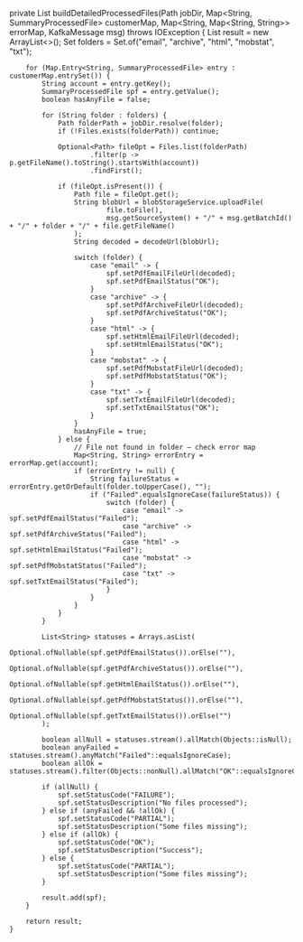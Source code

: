  private List<SummaryProcessedFile> buildDetailedProcessedFiles(Path jobDir,
                                                                   Map<String, SummaryProcessedFile> customerMap,
                                                                   Map<String, Map<String, String>> errorMap,
                                                                   KafkaMessage msg) throws IOException {
        List<SummaryProcessedFile> result = new ArrayList<>();
        Set<String> folders = Set.of("email", "archive", "html", "mobstat", "txt");

        for (Map.Entry<String, SummaryProcessedFile> entry : customerMap.entrySet()) {
            String account = entry.getKey();
            SummaryProcessedFile spf = entry.getValue();
            boolean hasAnyFile = false;

            for (String folder : folders) {
                Path folderPath = jobDir.resolve(folder);
                if (!Files.exists(folderPath)) continue;

                Optional<Path> fileOpt = Files.list(folderPath)
                        .filter(p -> p.getFileName().toString().startsWith(account))
                        .findFirst();

                if (fileOpt.isPresent()) {
                    Path file = fileOpt.get();
                    String blobUrl = blobStorageService.uploadFile(
                            file.toFile(),
                            msg.getSourceSystem() + "/" + msg.getBatchId() + "/" + folder + "/" + file.getFileName()
                    );
                    String decoded = decodeUrl(blobUrl);

                    switch (folder) {
                        case "email" -> {
                            spf.setPdfEmailFileUrl(decoded);
                            spf.setPdfEmailStatus("OK");
                        }
                        case "archive" -> {
                            spf.setPdfArchiveFileUrl(decoded);
                            spf.setPdfArchiveStatus("OK");
                        }
                        case "html" -> {
                            spf.setHtmlEmailFileUrl(decoded);
                            spf.setHtmlEmailStatus("OK");
                        }
                        case "mobstat" -> {
                            spf.setPdfMobstatFileUrl(decoded);
                            spf.setPdfMobstatStatus("OK");
                        }
                        case "txt" -> {
                            spf.setTxtEmailFileUrl(decoded);
                            spf.setTxtEmailStatus("OK");
                        }
                    }
                    hasAnyFile = true;
                } else {
                    // File not found in folder — check error map
                    Map<String, String> errorEntry = errorMap.get(account);
                    if (errorEntry != null) {
                        String failureStatus = errorEntry.getOrDefault(folder.toUpperCase(), "");
                        if ("Failed".equalsIgnoreCase(failureStatus)) {
                            switch (folder) {
                                case "email" -> spf.setPdfEmailStatus("Failed");
                                case "archive" -> spf.setPdfArchiveStatus("Failed");
                                case "html" -> spf.setHtmlEmailStatus("Failed");
                                case "mobstat" -> spf.setPdfMobstatStatus("Failed");
                                case "txt" -> spf.setTxtEmailStatus("Failed");
                            }
                        }
                    }
                }
            }

            List<String> statuses = Arrays.asList(
                    Optional.ofNullable(spf.getPdfEmailStatus()).orElse(""),
                    Optional.ofNullable(spf.getPdfArchiveStatus()).orElse(""),
                    Optional.ofNullable(spf.getHtmlEmailStatus()).orElse(""),
                    Optional.ofNullable(spf.getPdfMobstatStatus()).orElse(""),
                    Optional.ofNullable(spf.getTxtEmailStatus()).orElse("")
            );

            boolean allNull = statuses.stream().allMatch(Objects::isNull);
            boolean anyFailed = statuses.stream().anyMatch("Failed"::equalsIgnoreCase);
            boolean allOk = statuses.stream().filter(Objects::nonNull).allMatch("OK"::equalsIgnoreCase);

            if (allNull) {
                spf.setStatusCode("FAILURE");
                spf.setStatusDescription("No files processed");
            } else if (anyFailed && !allOk) {
                spf.setStatusCode("PARTIAL");
                spf.setStatusDescription("Some files missing");
            } else if (allOk) {
                spf.setStatusCode("OK");
                spf.setStatusDescription("Success");
            } else {
                spf.setStatusCode("PARTIAL");
                spf.setStatusDescription("Some files missing");
            }

            result.add(spf);
        }

        return result;
    }
